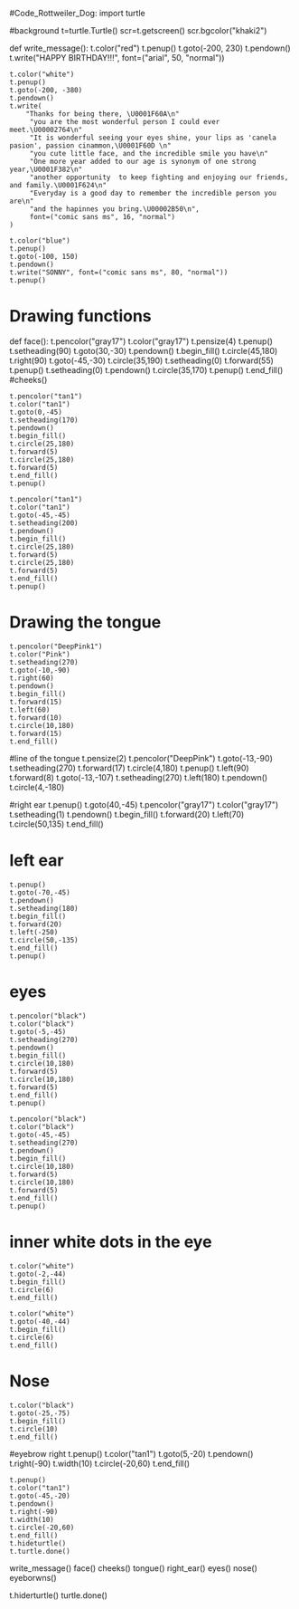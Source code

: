 #Code_Rottweiler_Dog:
import turtle

#background
t=turtle.Turtle()
scr=t.getscreen()
scr.bgcolor("khaki2")

def write_message():
    t.color("red")
    t.penup()
    t.goto(-200, 230)
    t.pendown()
    t.write("HAPPY BIRTHDAY!!!", font=("arial", 50, "normal"))

    t.color("white")
    t.penup()
    t.goto(-200, -380)
    t.pendown()
    t.write(
        "Thanks for being there, \U0001F60A\n" 
         "you are the most wonderful person I could ever meet.\U00002764\n"
         "It is wonderful seeing your eyes shine, your lips as 'canela pasion', passion cinammon,\U0001F60D \n"
         "you cute little face, and the incredible smile you have\n"
         "One more year added to our age is synonym of one strong year,\U0001F382\n"
         "another opportunity  to keep fighting and enjoying our friends, and family.\U0001F624\n"
         "Everyday is a good day to remember the incredible person you are\n"
         "and the hapinnes you bring.\U00002B50\n",
         font=("comic sans ms", 16, "normal")
    )

    t.color("blue")
    t.penup()
    t.goto(-100, 150)
    t.pendown()
    t.write("SONNY", font=("comic sans ms", 80, "normal"))
    t.penup()
# Drawing functions
def face():
    t.pencolor("gray17")
    t.color("gray17")
    t.pensize(4)
    t.penup()
    t.setheading(90)
    t.goto(30,-30)
    t.pendown()
    t.begin_fill()
    t.circle(45,180)
    t.right(90)
    t.goto(-45,-30)
    t.circle(35,190)
    t.setheading(0)
    t.forward(55)
    t.penup()
    t.setheading(0)
    t.pendown()
    t.circle(35,170)
    t.penup()
    t.end_fill()
#cheeks()
   
    t.pencolor("tan1")
    t.color("tan1")
    t.goto(0,-45)
    t.setheading(170)
    t.pendown()
    t.begin_fill()
    t.circle(25,180)
    t.forward(5)
    t.circle(25,180)
    t.forward(5)
    t.end_fill()
    t.penup()
    
    t.pencolor("tan1")
    t.color("tan1")
    t.goto(-45,-45)
    t.setheading(200)
    t.pendown()
    t.begin_fill()
    t.circle(25,180)
    t.forward(5)
    t.circle(25,180)
    t.forward(5)
    t.end_fill()
    t.penup()
# Drawing the tongue

    t.pencolor("DeepPink1")
    t.color("Pink")
    t.setheading(270)
    t.goto(-10,-90)
    t.right(60)
    t.pendown()
    t.begin_fill()
    t.forward(15)
    t.left(60)
    t.forward(10)
    t.circle(10,180)
    t.forward(15)
    t.end_fill()
 #line of the tongue
    t.pensize(2)
    t.pencolor("DeepPink")
    t.goto(-13,-90)
    t.setheading(270)
    t.forward(17)
    t.circle(4,180)
    t.penup()
    t.left(90)
    t.forward(8)
    t.goto(-13,-107)
    t.setheading(270)
    t.left(180)
    t.pendown()
    t.circle(4,-180)

#right ear
    t.penup()
    t.goto(40,-45)
    t.pencolor("gray17")
    t.color("gray17")
    t.setheading(1)
    t.pendown()
    t.begin_fill()
    t.forward(20)
    t.left(70)
    t.circle(50,135)
    t.end_fill()
# left ear
    t.penup()
    t.goto(-70,-45)
    t.pendown()
    t.setheading(180)
    t.begin_fill()
    t.forward(20)
    t.left(-250)
    t.circle(50,-135)
    t.end_fill()
    t.penup()

# eyes
    t.pencolor("black")
    t.color("black")
    t.goto(-5,-45)
    t.setheading(270)
    t.pendown()
    t.begin_fill()
    t.circle(10,180)
    t.forward(5)
    t.circle(10,180)
    t.forward(5)
    t.end_fill()
    t.penup()
    
    t.pencolor("black")
    t.color("black")
    t.goto(-45,-45)
    t.setheading(270)
    t.pendown()
    t.begin_fill()
    t.circle(10,180)
    t.forward(5)
    t.circle(10,180)
    t.forward(5)
    t.end_fill()
    t.penup()

# inner white  dots in the eye
    t.color("white")
    t.goto(-2,-44)
    t.begin_fill()
    t.circle(6)
    t.end_fill()

    t.color("white")
    t.goto(-40,-44)
    t.begin_fill()
    t.circle(6)
    t.end_fill()
# Nose
    t.color("black")
    t.goto(-25,-75)
    t.begin_fill()
    t.circle(10)
    t.end_fill()  

#eyebrow right
    t.penup()
    t.color("tan1")
    t.goto(5,-20)
    t.pendown()
    t.right(-90)
    t.width(10)
    t.circle(-20,60)
    t.end_fill()
    

    t.penup()
    t.color("tan1")
    t.goto(-45,-20)
    t.pendown()
    t.right(-90)
    t.width(10)
    t.circle(-20,60)
    t.end_fill()
    t.hideturtle()
    t.turtle.done()
    
write_message()
face()
cheeks()
tongue()
right_ear()
eyes()
nose()
eyeborwns()

t.hiderturtle()
turtle.done()
